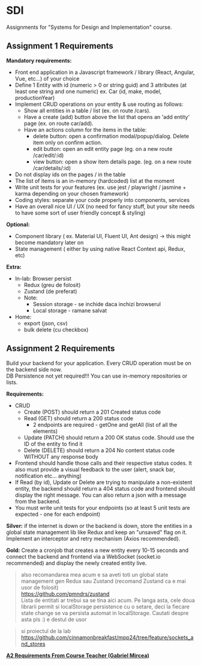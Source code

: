 # SDI

Assignments for "Systems for Design and Implementation" course.

## Assignment 1 Requirements

**Mandatory requirements:**

- Front end application in a Javascript framework / library (React, Angular, Vue, etc...) of your choice
- Define 1 Entity with id (numeric > 0 or string guid) and 3 attributes (at least one string and one numeric) ex. Car (id, make, model, productionYear)
- Implement CRUD operations on your entity & use routing as follows:
  - Show all entities in a table / list (ex. on route /cars).
  - Have a create (add) button above the list that opens an 'add entity' page (ex. on route car/add).
  - Have an actions column for the items in the table:
    - delete button: open a confirmation modal/popup/dialog. Delete item only on confirm action.
    - edit button: open an edit entity page (eg. on a new route /car/edit/:id)
    - view button: open a show item details page. (eg. on a new route /car/details/:id)
- Do not display ids on the pages / in the table
- The list of items is an in-memory (hardcoded) list at the moment
- Write unit tests for your features (ex. use jest / playwright / jasmine + karma depending on your chosen framework)
- Coding styles: separate your code properly into components, services
- Have an overall nice UI / UX (no need for fancy stuff, but your site needs to have some sort of user friendly concept & styling)

**Optional:**

- Component library ( ex. Material UI, Fluent UI, Ant design) -> this might become mandatory later on
- State management ( either by using native React Context api, Redux, etc)

**Extra:**

- In-lab: Browser persist
  - Redux (greu de folosit)
  - Zustand (de preferat)
  - Note:
    - Session storage - se inchide daca inchizi browserul
    - Local storage - ramane salvat
- Home:
  - export (json, csv)
  - bulk delete (cu checkbox)

## Assignment 2 Requirements

Build your backend for your application. Every CRUD operation must be on the backend side now.  
DB Persistence not yet required!!! You can use in-memory repositories or lists.

**Requirements:**
- CRUD
  - Create (POST) should return a 201 Created status code
  - Read (GET) should return a 200 status code
    - 2 endpoints are required - getOne and getAll (list of all the elements)
  - Update (PATCH) should return a 200 OK status code. Should use the ID of the entity to find it
  - Delete (DELETE) should return a 204 No content status code WITHOUT any response body
- Frontend should handle those calls and their respective status codes. It also must provide a visual feedback to the user (alert, snack bar, notification etc… anything)
- If Read (by id), Update or Delete are trying to manipulate a non-existent entity, the backend should return a 404 status code and frontend should display the right message. You can also return a json with a message from the backend.
- You must write unit tests for your endpoints (so at least 5 unit tests are expected - one for each endpoint)

**Silver:** if the internet is down or the backend is down, store the entities in a global state management lib like Redux and keep an "unsaved" flag on it. Implement an interceptor and retry mechanism (Axios recommended).

**Gold:** Create a cronjob that creates a new entity every 10-15 seconds and connect the backend and frontend via a WebSocket (socket.io recommended) and display the newly created entity live.

> also recomandarea mea acum e sa aveti toti un global state management gen Redux sau Zustand (recomand Zustand ca e mai usor de folosit)  
> https://github.com/pmndrs/zustand  
> Lista de entitati ar trebui sa se tina aici acum. Pe langa asta, cele doua librarii permit si localStorage persistence cu o setare, deci la fiecare state change se va persista automat in localStorage. Cautati despre asta pls :) e destul de usor

> si proiectul de la lab  
> https://github.com/cinnamonbreakfast/mpp24/tree/feature/sockets_and_stores

[**A2 Requirements From Course Teacher (Gabriel Mircea)**](https://ubbcluj.sharepoint.com/:b:/s/MPPFTW/EV-zWnGEj3ZEvWdOtd0oh74BNwn3TPvtAz9GV8oWfeJHJA?e=t940Zf)

